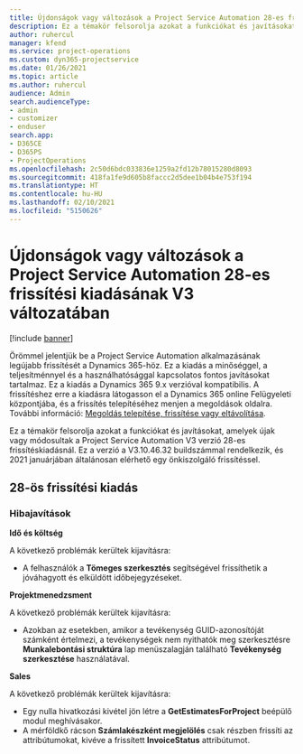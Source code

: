 ```yaml
---
title: Újdonságok vagy változások a Project Service Automation 28-es frissítési kiadásának V3 változatában
description: Ez a témakör felsorolja azokat a funkciókat és javításokat, amelyek elérhetők a Project Service Automation V3. 28-os frissítési kiadásában.
author: ruhercul
manager: kfend
ms.service: project-operations
ms.custom: dyn365-projectservice
ms.date: 01/26/2021
ms.topic: article
ms.author: ruhercul
audience: Admin
search.audienceType:
- admin
- customizer
- enduser
search.app:
- D365CE
- D365PS
- ProjectOperations
ms.openlocfilehash: 2c50d6bdc033836e1259a2fd12b78015280d8093
ms.sourcegitcommit: 418fa1fe9d605b8faccc2d5dee1b04b4e753f194
ms.translationtype: HT
ms.contentlocale: hu-HU
ms.lasthandoff: 02/10/2021
ms.locfileid: "5150626"
---
```

# <a name="whats-new-or-changed-in-project-service-automation-update-release-28-v3"></a>Újdonságok vagy változások a Project Service Automation 28-es frissítési kiadásának V3 változatában

[!include [banner](../includes/psa-now-project-operations.md)]

Örömmel jelentjük be a Project Service Automation alkalmazásának legújabb frissítését a Dynamics 365-höz. Ez a kiadás a minőséggel, a teljesítménnyel és a használhatósággal kapcsolatos fontos javításokat tartalmaz. Ez a kiadás a Dynamics 365 9.x verzióval kompatibilis. A frissítéshez erre a kiadásra látogasson el a Dynamics 365 online Felügyeleti központjába, és a frissítés telepítéséhez menjen a megoldások oldalra. További információ: [Megoldás telepítése, frissítése vagy eltávolítása](https://docs.microsoft.com/power-platform/admin/install-remove-preferred-solution).

Ez a témakör felsorolja azokat a funkciókat és javításokat, amelyek újak vagy módosultak a Project Service Automation V3 verzió 28-es frissítéskiadásnál. Ez a verzió a V3.10.46.32 buildszámmal rendelkezik, és 2021 januárjában általánosan elérhető egy önkiszolgáló frissítéssel.

## <a name="update-release-28"></a>28-ös frissítési kiadás

### <a name="bug-fixes"></a>Hibajavítások

**Idő és költség**

A következő problémák kerültek kijavításra:

- A felhasználók a **Tömeges szerkesztés** segítségével frissíthetik a jóváhagyott és elküldött időbejegyzéseket.

**Projektmenedzsment**

A következő problémák kerültek kijavításra:

- Azokban az esetekben, amikor a tevékenység GUID-azonosítóját számként értelmezi, a tevékenységek nem nyithatók meg szerkesztésre **Munkalebontási struktúra** lap menüszalagján található **Tevékenység szerkesztése** használatával.

**Sales**

A következő problémák kerültek kijavításra:

- Egy nulla hivatkozási kivétel jön létre a **GetEstimatesForProject** beépülő modul meghívásakor.
- A mérföldkő rácson **Számlakészként megjelölés** csak részben frissíti az attribútumokat, kivéve a frissített **InvoiceStatus** attribútumot.

